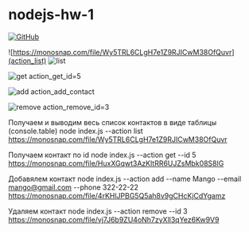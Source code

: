 # nodejs-hw-1

<a align="center" href="https://monosnap.com/file/Wy5TRL6CLgH7e1Z9RJICwM38OfQuvr">![GitHub](https://img.shields.io/badge/-action_list-05122A?style=flat&logo=github)</a>

![https://monosnap.com/file/Wy5TRL6CLgH7e1Z9RJICwM38OfQuvr](action_list)
![list](https://monosnap.com/file/Wy5TRL6CLgH7e1Z9RJICwM38OfQuvr)

![get](https://monosnap.com/file/HuxXGqwt3AzKltRR6UJZsMbk08S8lG) action_get_id=5

![add](https://monosnap.com/file/4rKHlJPBG5Q5ah8v9gCHcKjCdYgamz) action_add_contact

![remove](https://monosnap.com/file/vj7J6b9ZU4oNh7zyXll3qYez6Kw9V9) action_remove_id=3

Получаем и выводим весь список контактов в виде таблицы (console.table)
node index.js --action list https://monosnap.com/file/Wy5TRL6CLgH7e1Z9RJICwM38OfQuvr

Получаем контакт по id
node index.js --action get --id 5 https://monosnap.com/file/HuxXGqwt3AzKltRR6UJZsMbk08S8lG

Добавялем контакт
node index.js --action add --name Mango --email mango@gmail.com --phone 322-22-22 https://monosnap.com/file/4rKHlJPBG5Q5ah8v9gCHcKjCdYgamz

Удаляем контакт
node index.js --action remove --id 3 https://monosnap.com/file/vj7J6b9ZU4oNh7zyXll3qYez6Kw9V9
